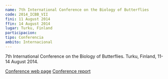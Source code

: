 ```yaml
---
name: 7th International Conference on the Biology of Butterflies
code: 2014_ICBB_VII
fini: 11 August 2014
ffin: 14 August 2014
lugar: Turku, Finland
participacion:
tipo: Conferencia
ambito: Internacional
---
```


7th International Conference on the Biology of Butterflies. Turku, Finland, 11-14 August 2014.

[Conference web page](http://www.nymphalidae.net/icbb2014/index.html)
[Conference report](http://www.nymphalidae.net/icbb2014/Antenna2.pdf)
